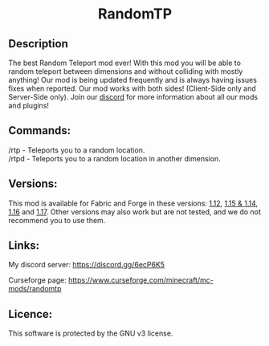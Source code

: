  <!--
  Title: RandomTP
  Description: The best Random Teleport Mod ever!
  Author: Picono435
  -->
<div style="text-align:center;">
<h1>RandomTP</h1>
</div>


## Description
The best Random Teleport mod ever! With this mod you will be able to random teleport between dimensions and without colliding with mostly anything! Our mod is being updated frequently and is always having issues fixes when reported. Our mod works with both sides! (Client-Side only and Server-Side only). Join our [discord](https://discord.gg/wQj53Hy) for more information about all our mods and plugins!

## Commands:

<p>/rtp - Teleports you to a random location.
<br>
/rtpd - Teleports you to a random location in another dimension.</p>

## Versions:

This mod is available for Fabric and Forge in these versions: [1.12](https://github.com/Picono435/RandomTP/tree/1.12.2), [1.15 & 1.14](https://github.com/Picono435/RandomTP/tree/1.15.2), [1.16](https://github.com/Picono435/RandomTP/tree/1.16.5) and [1.17](https://github.com/Picono435/RandomTP/tree/1.17.1). Other versions may also work but are not tested, and we do not recommend you to use them.

## Links:

My discord server: https://discord.gg/6ecP6K5

Curseforge page: https://www.curseforge.com/minecraft/mc-mods/randomtp


## Licence:

This software is protected by the GNU v3 license.
